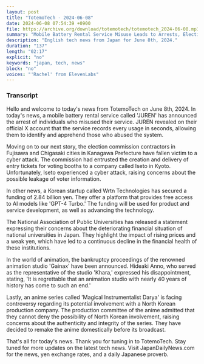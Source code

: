 ```yaml
---
layout: post
title: "TotemoTech - 2024-06-08"
date: 2024-06-08 07:54:39 +0900
file: https://archive.org/download/totemotech/totemotech_2024-06-08.mp3
summary: "Mobile Battery Rental Service Misuse Leads to Arrests, Election Commission Contractors in Kanagawa Hit by Cyber Attack, & more…"
description: "English tech news from Japan for June 8th, 2024."
duration: "137"
length: "02:17"
explicit: "no"
keywords: "japan, tech, news"
block: "no"
voices: "'Rachel' from ElevenLabs"
---
```


### Transcript

Hello and welcome to today's news from TotemoTech on June 8th, 2024. In today's news, a mobile battery rental service called 'JUREN' has announced the arrest of individuals who misused their service. JUREN revealed on their official X account that the service records every usage in seconds, allowing them to identify and apprehend those who abused the system.

Moving on to our next story, the election commission contractors in Fujisawa and Chigasaki cities in Kanagawa Prefecture have fallen victim to a cyber attack. The commission had entrusted the creation and delivery of entry tickets for voting booths to a company called Iseto in Kyoto. Unfortunately, Iseto experienced a cyber attack, raising concerns about the possible leakage of voter information.

In other news, a Korean startup called Wrtn Technologies has secured a funding of 2.84 billion yen. They offer a platform that provides free access to AI models like 'GPT-4 Turbo.' The funding will be used for product and service development, as well as advancing the technology.

The National Association of Public Universities has released a statement expressing their concerns about the deteriorating financial situation of national universities in Japan. They highlight the impact of rising prices and a weak yen, which have led to a continuous decline in the financial health of these institutions.

In the world of animation, the bankruptcy proceedings of the renowned animation studio 'Gainax' have been announced. Hideaki Anno, who served as the representative of the studio 'Khara,' expressed his disappointment, stating, 'It is regrettable that an animation studio with nearly 40 years of history has come to such an end.'

Lastly, an anime series called 'Magical Instrumentalist Darya' is facing controversy regarding its potential involvement with a North Korean production company. The production committee of the anime admitted that they cannot deny the possibility of North Korean involvement, raising concerns about the authenticity and integrity of the series. They have decided to remake the anime domestically before its broadcast.

That's all for today's news. Thank you for tuning in to TotemoTech. Stay tuned for more updates on the latest tech news.   Visit JapanDailyNews.com for the news, yen exchange rates, and a daily Japanese proverb.
